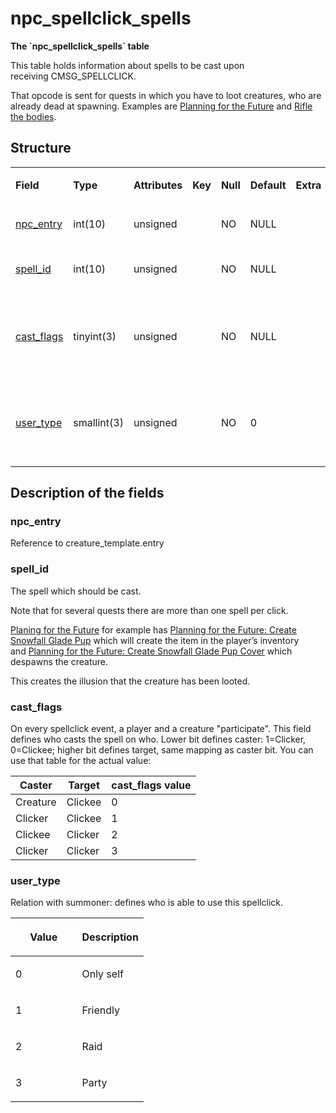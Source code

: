 # npc\_spellclick\_spells

**The \`npc\_spellclick\_spells\` table**

This table holds information about spells to be cast upon receiving CMSG\_SPELLCLICK.

That opcode is sent for quests in which you have to loot creatures, who are already dead at spawning. Examples are [Planning for the Future](http://www.wowhead.com/quest=11960) and [Rifle the bodies](http://www.wowhead.com/quest=11999).

## Structure

<table>
<tbody>
<tr>
<td><p><strong>Field</strong></p></td>
<td><p><strong>Type</strong></p></td>
<td><p><strong>Attributes</strong></p></td>
<td><p><strong>Key</strong></p></td>
<td><p><strong>Null</strong></p></td>
<td><p><strong>Default</strong></p></td>
<td><p><strong>Extra</strong></p></td>
<td><p><strong>Comment</strong>'</p></td>
</tr>
<tr>
<td><p><a href="#npc_entry">npc_entry</a></p></td>
<td><p>int(10)</p></td>
<td><p>unsigned</p></td>
<td><p><br />
</p></td>
<td><p>NO</p></td>
<td><p>NULL</p></td>
<td><p><br />
</p></td>
<td>Reference to the creature_template table</td>
</tr>
<tr>
<td><p><a href="#spell_id">spell_id</a></p></td>
<td><p>int(10)</p></td>
<td><p>unsigned</p></td>
<td><p><br />
</p></td>
<td><p>NO</p></td>
<td><p>NULL</p></td>
<td><p><br />
</p></td>
<td><p>The ID of the spell to be cast</p></td>
</tr>
<tr>
<td><a href="#cast_flags">cast_flags</a></td>
<td>tinyint(3)</td>
<td>unsigned</td>
<td><br />
</td>
<td>NO</td>
<td>NULL</td>
<td><br />
</td>
<td><p>Who casts the spell on who, creature &lt;=&gt; player (values: 0-3)</p></td>
</tr>
<tr>
<td><p><a href="#user_type">user_type</a></p></td>
<td><p>smallint(3)</p></td>
<td><p>unsigned</p></td>
<td><p><br />
</p></td>
<td><p>NO</p></td>
<td><p>0</p></td>
<td><p><br />
</p></td>
<td><p>Relation with summoner: 0-no 1-friendly 2-raid 3-party player can click</p></td>
</tr>
</tbody>
</table>

## Description of the fields

### npc\_entry

Reference to creature\_template.entry

### spell\_id

The spell which should be cast.

Note that for several quests there are more than one spell per click.

[Planing for the Future](http://www.wowhead.com/quest=11960) for example has [Planning for the Future: Create Snowfall Glade Pup](http://www.wowhead.com/spell=46773) which will create the item in the player’s inventory
and [Planning for the Future: Create Snowfall Glade Pup Cover](http://www.wowhead.com/spell=46167) which despawns the creature.

This creates the illusion that the creature has been looted.

### cast\_flags

On every spellclick event, a player and a creature "participate". This field defines who casts the spell on who.
Lower bit defines caster: 1=Clicker, 0=Clickee; higher bit defines target, same mapping as caster bit.
You can use that table for the actual value:

| Caster   | Target  | cast\_flags value |
|----------|---------|-------------------|
| Creature | Clickee | 0                 |
| Clicker  | Clickee | 1                 |
| Clickee  | Clicker | 2                 |
| Clicker  | Clicker | 3                 |

### user\_type

Relation with summoner: defines who is able to use this spellclick.

<table>
<colgroup>
<col width="50%" />
<col width="50%" />
</colgroup>
<thead>
<tr class="header">
<th><p>Value</p></th>
<th><p>Description</p></th>
</tr>
</thead>
<tbody>
<tr>
<td><p>0</p></td>
<td><p>Only self</p></td>
</tr>
<tr>
<td><p>1</p></td>
<td><p>Friendly</p></td>
</tr>
<tr>
<td><p>2</p></td>
<td><p>Raid</p></td>
</tr>
<tr>
<td><p>3</p></td>
<td><p>Party</p></td>
</tr>
</tbody>
</table>


